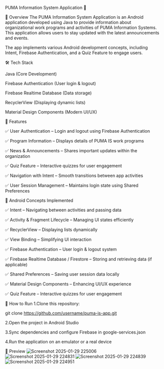 PUMA Information System Application 📱

📌 Overview
The PUMA Information System Application is an Android application developed using Java to provide information about organizational work programs and activities of PUMA Information Systems. This application allows users to stay updated with the latest announcements and events.

The app implements various Android development concepts, including Intent, Firebase Authentication, and a Quiz Feature to engage users.

🛠️ Tech Stack

Java (Core Development)

Firebase Authentication (User login & logout)

Firebase Realtime Database (Data storage)

RecyclerView (Displaying dynamic lists)

Material Design Components (Modern UI/UX)

🎯 Features

✅ User Authentication – Login and logout using Firebase Authentication

✅ Program Information – Displays details of PUMA IS work programs

✅ News & Announcements – Shares important updates within the organization

✅ Quiz Feature – Interactive quizzes for user engagement

✅ Navigation with Intent – Smooth transitions between app activities

✅ User Session Management – Maintains login state using Shared Preferences

📌 Android Concepts Implemented

✅ Intent – Navigating between activities and passing data

✅ Activity & Fragment Lifecycle – Managing UI states efficiently

✅ RecyclerView – Displaying lists dynamically

✅ View Binding – Simplifying UI interaction

✅ Firebase Authentication – User login & logout system

✅ Firebase Realtime Database / Firestore – Storing and retrieving data (if applicable)

✅ Shared Preferences – Saving user session data locally

✅ Material Design Components – Enhancing UI/UX experience

✅ Quiz Feature – Interactive quizzes for user engagement

🚀 How to Run
1.Clone this repository:

git clone https://github.com/username/puma-is-app.git

2.Open the project in Android Studio

3.Sync dependencies and configure Firebase in google-services.json

4.Run the application on an emulator or a real device

📸 Preview
![Screenshot 2025-01-29 225006](https://github.com/user-attachments/assets/45987a76-6fd6-418b-bb0f-d653187f9752)
![Screenshot 2025-01-29 224831](https://github.com/user-attachments/assets/d024b8c5-ff37-4fc5-942e-825c5a13935c)
![Screenshot 2025-01-29 224839](https://github.com/user-attachments/assets/96dcd3ea-349b-44fa-af38-603ec1acc4d1)
![Screenshot 2025-01-29 224951](https://github.com/user-attachments/assets/9469ee8b-802b-4b0c-ac00-6484a5113b66)
